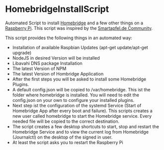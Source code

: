 # HomebridgeInstallScript
Automated Script to install <a href="https://github.com/nfarina/homebridge">Homebridge</a> and a few other things on a <a href="https://www.raspberrypi.org">Raspberry Pi</a>. This script was inspired by the <a href="forum.smartapfel.de">Smartapfel.de Community</a>.

This script provides the following things in an automated way:
<ul>
<li>Installation of available Raspbian Updates (apt-get update/apt-get upgrade) </li>
<li>NodeJS in desired Version will be installed</li>
<li>Libavahi DNS package Installation</li>
<li>The latest Version of NPM</li>
<li>The latest Version of Hombridge Application</li>
<li>After the first steps you will be asked to install some Homebridge Plugins.</li>
<li>A default config.json will be copied to /var/homebridge. This ist the folder where homebridge is installed. You will need to edit the config.json on your own to configure your installed plugins.</li>
<li>Next step ist the configuration of the systemd Service (Start of Homebridge App after every boot and failure). This scripts creates a new user called homebridge to start the Homebridge service. Every needed file will be copied to the correct destination.</li>
<li>The script creates a few desktop shortcuts to start, stop and restart the Homebridge Service and to view the current log from Homebridge (Journalctl) on the desktop of the signed in user.</li>
<li>At least the script asks you to restart the Raspberry Pi</li>
</ul>
